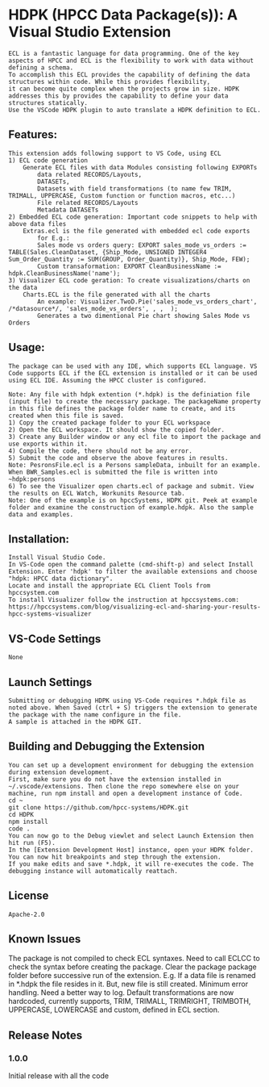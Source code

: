# HDPK (HPCC Data Package(s)): A Visual Studio Extension
	ECL is a fantastic language for data programming. One of the key aspects of HPCC and ECL is the flexibility to work with data without defining a schema. 
	To accomplish this ECL provides the capability of defining the data structures within code. While this provides flexibility, 
	it can become quite complex when the projects grow in size. HDPK addresses this by provides the capability to define your data structures statically. 
	Use the VSCode HDPK plugin to auto translate a HDPK definition to ECL.

## Features:
	This extension adds following support to VS Code, using ECL
	1) ECL code generation
		Generate ECL files with data Modules consisting following EXPORTs
			data related RECORDS/Layouts, 
			DATASETs, 
			Datasets with field transformations (to name few TRIM, TRIMALL, UPPERCASE, Custom function or function macros, etc...)
			File related RECORDS/Layouts 
			Metadata DATASETs
	2) Embedded ECL code generation: Important code snippets to help with above data files
		Extras.ecl is the file generated with embedded ecl code exports
			for E.g.: 
			Sales mode vs orders query: EXPORT sales_mode_vs_orders := TABLE(Sales.CleanDataset, {Ship_Mode, UNSIGNED INTEGER4 Sum_Order_Quantity := SUM(GROUP, Order_Quantity)}, Ship_Mode, FEW);
			Custom transaformation:	EXPORT CleanBusinessName := hdpk.CleanBusinessName('name');
	3) Visualizer ECL code geration: To create visualizations/charts on the data
		Charts.ECL is the file generated with all the charts
			An example:	Visualizer.TwoD.Pie('sales_mode_vs_orders_chart', /*datasource*/, 'sales_mode_vs_orders', , ,  ); 
			Generates a two dimentional Pie chart showing Sales Mode vs Orders
	
## Usage:
	The package can be used with any IDE, which supports ECL language. VS Code supports ECL if the ECL extension is installed or it can be used using ECL IDE. Assuming the HPCC cluster is configured.

	Note: Any file with hdpk extention (*.hdpk) is the definiation file (input file) to create the necessary package. The packageName property in this file defines the package folder name to create, and its created when this file is saved.
	1) Copy the created package folder to your ECL workspace
	2) Open the ECL workspace. It should show the copied folder.
	3) Create any Builder window or any ecl file to import the package and use exports within it.
	4) Compile the code, there should not be any error.
	5) Submit the code and observe the above features in results.
	Note: PesronsFile.ecl is a Persons sampleData, inbuilt for an example. When BWR_Samples.ecl is submitted the file is written into ~hdpk:persons 
	6) To see the Visualizer open charts.ecl of package and submit. View the results on ECL Watch, Workunits Resource tab.
	Note: One of the example is on hpccSystems, HDPK git. Peek at example folder and examine the construction of example.hdpk. Also the sample data and examples.
## Installation:
	Install Visual Studio Code.
	In VS-Code open the command palette (cmd-shift-p) and select Install Extension. Enter 'hdpk' to filter the available extensions and choose "hdpk: HPCC data dictionary".
	Locate and install the appropriate ECL Client Tools from hpccsystem.com
	To install Visualizer follow the instruction at hpccsystems.com: 
	https://hpccsystems.com/blog/visualizing-ecl-and-sharing-your-results-hpcc-systems-visualizer

## VS-Code Settings
	None

## Launch Settings
	Submitting or debugging HDPK using VS-Code requires *.hdpk file as noted above. When Saved (ctrl + S) triggers the extension to generate the package with the name configure in the file.
	A sample is attached in the HDPK GIT. 

## Building and Debugging the Extension
	You can set up a development environment for debugging the extension during extension development.
	First, make sure you do not have the extension installed in ~/.vscode/extensions. Then clone the repo somewhere else on your machine, run npm install and open a development instance of Code.
	cd ~
	git clone https://github.com/hpcc-systems/HDPK.git
	cd HDPK
	npm install
	code .
	You can now go to the Debug viewlet and select Launch Extension then hit run (F5).
	In the [Extension Development Host] instance, open your HDPK folder.
	You can now hit breakpoints and step through the extension.
	If you make edits and save *.hdpk, it will re-executes the code. The debugging instance will automatically reattach.

## License
	Apache-2.0
	
## Known Issues
The package is not compiled to check ECL syntaxes. Need to call ECLCC to check the syntax before creating the package.
Clear the package package folder before successive run of the extension. E.g. If a data file is renamed in *.hdpk the file resides in it. But, new file is still created.
Minimum error handling. Need a better way to log.
Default transformations are now hardcoded, currently supports, TRIM, TRIMALL, TRIMRIGHT, TRIMBOTH, UPPERCASE, LOWERCASE and custom, defined in ECL section.

## Release Notes
### 1.0.0
Initial release with all the code
